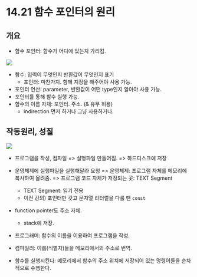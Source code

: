 # 14.21 함수 포인터의 원리
## 개요
* 함수 포인터: 함수가 어디에 있는지 가리킴.
<img src="https://github.com/uber9ma/following_C/blob/master/images/chapter14/func1.png?raw=true">

* 함수: 입력이 무엇인지 반환값이 무엇인지 표기
    - 포인터: 마찬가지. 함께 지정을 해주어야 사용 가능.
* 포인터 연산: parameter, 반환값이 어떤 type인지 알아야 사용 가능.
* 포인터를 통해 함수 실행 가능.
* 함수의 이름 자체: 포인터. 주소. (& 유무 허용)
    - indirection 먼저 하거나 그냥 사용하거나. 

## 작동원리, 성질
<img src="https://github.com/uber9ma/following_C/blob/master/images/chapter14/func2.png?raw=true">

* 프로그램을 작성, 컴파일 => 실행파일 만들어짐. => 하드디스크에 저장
* 운영체제에 실행파일을 실행해달라 요청 => 운영체제: 프로그램 자체를 메모리에 복사하여 올려줌. => 프로그램 코드 자체가 저장되는 곳: TEXT Segment
    - TEXT Segment: 읽기 전용
    - 이전 강의) 포인터만 갖고 문자열 리터럴을 다룰 땐 `const`

* function pointer도 주소 자체.
    - stack에 저장.

* 프로그래머: 함수의 이름을 이용하여 프로그램을 작성.
* 컴파일러: 이름(식별자)들을 메모리에서의 주소로 번역.
* 함수를 실행시킨다: 메모리에서 함수의 주소 위치에 저장되어 있는 명령어들을 순차적으로 수행한다.